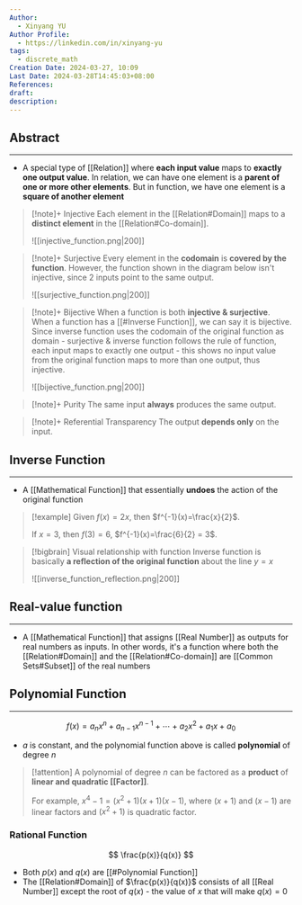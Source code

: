 ```yaml
---
Author:
  - Xinyang YU
Author Profile:
  - https://linkedin.com/in/xinyang-yu
tags:
  - discrete_math
Creation Date: 2024-03-27, 10:09
Last Date: 2024-03-28T14:45:03+08:00
References: 
draft: 
description: 
---
```

## Abstract
---
- A special type of [[Relation]] where **each input value** maps to **exactly one output value**. In relation, we can have one element is a **parent of one or more other elements**. But in function, we have one element is a **square of another element**


>[!note]+ Injective
> Each element in the [[Relation#Domain]] maps to a **distinct element** in the [[Relation#Co-domain]].
> 
> ![[injective_function.png|200]]

>[!note]+ Surjective
> Every element in the **codomain** is **covered by the function**. However, the function shown in the diagram below isn't injective, since 2 inputs point to the same output.
> 
> ![[surjective_function.png|200]]

>[!note]+ Bijective
> When a function is both **injective & surjective**. When a function has a [[#Inverse Function]], we can say it is bijective. Since inverse function uses the codomain of the original function as domain - surjective & inverse function follows the rule of function, each input maps to exactly one output - this shows no input value from the original function maps to more than one output, thus injective.
> 
> ![[bijective_function.png|200]]

>[!note]+ Purity
> The same input **always** produces the same output.

>[!note]+ Referential Transparency
> The output **depends only** on the input.
## Inverse Function
---
- A [[Mathematical Function]] that essentially **undoes** the action of the original function

>[!example]
> Given $f(x) = 2x$, then $f^{-1}(x)=\frac{x}{2}$.
> 
> If $x=3$, then $f(3) = 6$, $f^{-1}(x)=\frac{6}{2} = 3$.

>[!bigbrain] Visual relationship with function
> Inverse function is basically **a reflection of the original function** about the line $y=x$
> 
> ![[inverse_function_reflection.png|200]]
## Real-value function
---
- A [[Mathematical Function]] that assigns [[Real Number]] as outputs for real numbers as inputs. In other words, it's a function where both the [[Relation#Domain]] and the [[Relation#Co-domain]] are [[Common Sets#Subset]] of the real numbers



## Polynomial Function
---
$$
f(x) = a_n x^n + a_{n-1} x^{n-1} + \cdots + a_2 x^2 + a_1 x + a_0
$$
- $a$ is constant, and the polynomial function above is called **polynomial** of degree $n$

>[!attention]
> A polynomial of degree $n$ can be factored as a **product** of **linear and quadratic [[Factor]]**.
> 
> For example, $x^{4} -1 = (x^{2}+1)(x+1)(x-1)$, where $(x+1)$ and $(x-1)$ are linear factors and $(x^{2}+1)$ is quadratic factor.


### Rational Function
$$
\frac{p(x)}{q(x)}
$$
- Both $p(x)$ and $q(x)$ are [[#Polynomial Function]]
- The [[Relation#Domain]] of $\frac{p(x)}{q(x)}$ consists of all [[Real Number]] except the root of $q(x)$ - the value of $x$ that will make $q(x)=0$